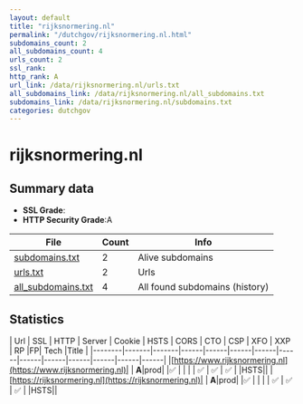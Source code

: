 ```yaml
---
layout: default
title: "rijksnormering.nl"
permalink: "/dutchgov/rijksnormering.nl.html"
subdomains_count: 2
all_subdomains_count: 4
urls_count: 2
ssl_rank: 
http_rank: A
url_link: /data/rijksnormering.nl/urls.txt
all_subdomains_link: /data/rijksnormering.nl/all_subdomains.txt
subdomains_link: /data/rijksnormering.nl/subdomains.txt
categories: dutchgov
---
```



# rijksnormering.nl
## Summary data


 - **SSL Grade**:
 - **HTTP Security Grade**:A


| File       | Count | Info |
|------------|-------|------|
|[subdomains.txt](/data/rijksnormering.nl/subdomains.txt)|2|Alive subdomains|
|[urls.txt](/data/rijksnormering.nl/urls.txt)|2|Urls|
|[all_subdomains.txt](/data/rijksnormering.nl/all_subdomains.txt)|4|All found subdomains (history)|


## Statistics


| Url | SSL | HTTP | Server | Cookie | HSTS | CORS | CTO | CSP | XFO | XXP | RP |FP| Tech |Title |
|--------|-------|-------|------|------|------|------|------|------|------|------|------|------|------|
|[https://www.rijksnormering.nl](https://www.rijksnormering.nl)| | **A**|prod| |:white_check_mark: | | | | :white_check_mark: | :white_check_mark: | :white_check_mark: | |HSTS||
|[https://rijksnormering.nl](https://rijksnormering.nl)| | **A**|prod| |:white_check_mark: | | | | :white_check_mark: | :white_check_mark: | :white_check_mark: | |HSTS||